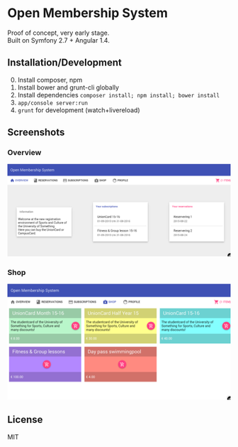 Open Membership System
======================

Proof of concept, very early stage.<br>
Built on Symfony 2.7 + Angular 1.4.

Installation/Development
-------------------------
0. Install composer, npm
0. Install bower and grunt-cli globally
0. Install dependencies `composer install; npm install; bower install`
0. `app/console server:run`
0. `grunt` for development (watch+livereload)

Screenshots
-----------

### Overview
![Overview](doc/overview.png)

### Shop
![Shop](doc/shop.png)

License
-------
MIT
